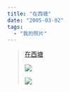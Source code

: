 ```yaml
---
title: "在西塘"
date: "2005-03-02"
tags: 
  - "我的照片"
---
```


> [在西塘](http://spaces.msn.com/members/hpdai/blog/cns!1pviSVEgaz2Iylu2SKsYzhVA!112.entry)  
> 
> ![](http://storage.msn.com/x1p_aDJUL8hnF-OcZkDBH1vkEEuOrBonLGIv8e8vk6xP8KS65TxLXbDnZyw0WR7ke8oEWpZIP-4bgzUKSJTDN0DE17SMNgjgBHF)
> 
> ![](http://storage.msn.com/x1p_aDJUL8hnF-OcZkDBH1vkCy0MznkYGI4bk-3f0Yu_I_2fLCY4ACXXbxsWo6g3FUmaM9DB7d0HEhUZPIfvRV-7bKuVdcbT2ns)
